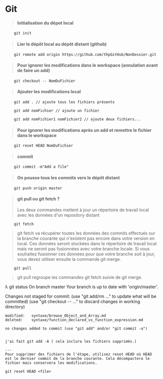 # Git
> #### Initialisation du dépot local
````shell script
    git init
````
> #### Lier le dépôt local au dépôt distant (github)
```shell script
    git remote add origin https://github.com/thpGitHub/NonDossier.git
```
> #### Pour ignorer les modifications dans le workspace (annulation avant de faire un add)
````shell script
    git checkout -- NomDuFichier
````
> #### Ajouter les modifications local
````shell script
    git add . // ajoute tous les fichiers présents
````

````shell script
    git add nomFichier // ajoute un fichier   
 ````
 
````shell script
    git add nomFichier1 nomFichier2 // ajoute deux fichiers...
 ````
> #### Pour ignorer les modifications après un add et remettre le fichier dans le workspace
````shell script
    git reset HEAD NomDuFichier
````
> #### commit
````shell script
    git commit -m"Add a file"
````
> #### On pousse tous les commits vers le dépôt distant
````shell script
    git push origin master
````
> #### git pull ou git fetch ?
> Les deux commandes mettent à jour un répertoire de travail local avec les données d'un repository distant
````shell script
    git fetch
````
> git fetch va récupérer toutes les données des commits effectués sur la branche courante qui n'existent pas encore dans votre version en local.
> Ces données seront stockées dans le répertoire de travail local mais ne seront pas fusionnées avec votre branche locale.
> Si vous souhaitez fusionner ces données pour que votre branche soit à jour, vous devez utiliser ensuite la commande git merge.
````shell script
    git pull
````
> git pull regroupe les commandes git fetch suivie de git merge.

λ git status
On branch master
Your branch is up to date with 'origin/master'.

Changes not staged for commit:
(use "git add/rm <file>..." to update what will be committed)
  (use "git checkout -- <file>..." to discard changes in working directory)

    modified:   syntaxe/browse_Object_and_Array.md
    deleted:    syntaxe/function_declared_vs_function_expression.md

    no changes added to commit (use "git add" and/or "git commit -a")


    j'ai fait git add -A ( cela inclura les fichiers supprimés.)
    
    ---
    Pour supprimer des fichiers de l'étape, utilisez reset HEAD où HEAD est le dernier commit de la branche courante. Cela décompactera le fichier mais conservera les modifications.
    
    git reset HEAD <file>